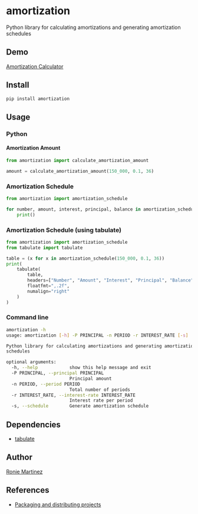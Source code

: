 # amortization

Python library for calculating amortizations and generating amortization schedules

## Demo

[Amortization Calculator](https://apps.easyaspy.org/amortization-calculator)

## Install

```bash
pip install amortization
```

## Usage

### Python

#### Amortization Amount

```python
from amortization import calculate_amortization_amount

amount = calculate_amortization_amount(150_000, 0.1, 36)
```

### Amortization Schedule

```python
from amortization import amortization_schedule

for number, amount, interest, principal, balance in amortization_schedule(150_000, 0.1, 36):
    print()
```

### Amortization Schedule (using tabulate)

```python
from amortization import amortization_schedule
from tabulate import tabulate

table = (x for x in amortization_schedule(150_000, 0.1, 36))
print(
    tabulate(
        table,
        headers=["Number", "Amount", "Interest", "Principal", "Balance"],
        floatfmt=",.2f",
        numalign="right"
    )
)
```

### Command line

```bash
amortization -h
usage: amortization [-h] -P PRINCIPAL -n PERIOD -r INTEREST_RATE [-s]

Python library for calculating amortizations and generating amortization
schedules

optional arguments:
  -h, --help            show this help message and exit
  -P PRINCIPAL, --principal PRINCIPAL
                        Principal amount
  -n PERIOD, --period PERIOD
                        Total number of periods
  -r INTEREST_RATE, --interest-rate INTEREST_RATE
                        Interest rate per period
  -s, --schedule        Generate amortization schedule
```


## Dependencies

- [tabulate](https://bitbucket.org/astanin/python-tabulate)

## Author

[Ronie Martinez](ronmarti18@gmail.com)

## References

- [Packaging and distributing projects](https://packaging.python.org/guides/distributing-packages-using-setuptools/)